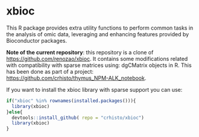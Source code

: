 xbioc
=====

This R package provides extra utility functions to perform common tasks in 
the analysis of omic data, leveraging and enhancing features provided 
by Bioconductor packages.

**Note of the current repository**: this repository is a clone of https://github.com/renozao/xbioc. It contains some modifications related with compatibility with sparse matrices using: dgCMatrix objects in R. This has been done as part of a project: https://github.com/crhisto/thymus_NPM-ALK_notebook. 

If you want to install the xbioc library with sparse support you can use: 

``` r
if("xbioc" %in% rownames(installed.packages())){
  library(xbioc)
}else{
  devtools::install_github( repo = "crhisto/xbioc")
  library(xbioc)
}
```
